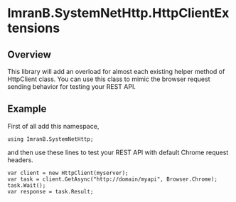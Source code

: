 # ImranB.SystemNetHttp.HttpClientExtensions

## Overview

This library will add an overload for almost each existing helper method of HttpClient class. You can use this class to mimic the browser request 
sending behavior for testing your REST API.


## Example
First of all add this namespace, 

	using ImranB.SystemNetHttp;


and then use these lines to test your REST API with default Chrome request headers.

	var client = new HttpClient(myserver);
	var task = client.GetAsync("http://domain/myapi", Browser.Chrome);
	task.Wait();
	var response = task.Result;


